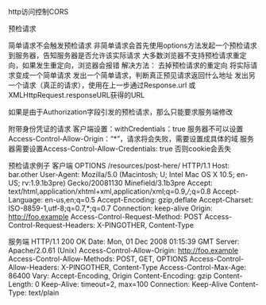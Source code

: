http访问控制CORS

预检请求

简单请求不会触发预检请求
非简单请求会首先使用options方法发起一个预检请求到服务器，告知服务器是否允许该实际请求
大多数浏览器不支持预检请求重定向，如果发生重定向，浏览器会报错
解决方法：
去掉预检请求的重定向
将实际请求变成一个简单请求
发出一个简单请求，判断真正预见请求返回什么地址
发出另一个请求（真正的请求），使用在上一步通过Response.url 或 XMLHttpRequest.responseURL获得的URL

如果是由于Authorization字段引发的预检请求，那么只能要求服务端修改

附带身份凭证的请求
客户端设置：withCredentials：true
服务器不可以设置Access-Control-Allow-Origin：“*”，请求将会失败，需要设置成具体的域
服务器需要设置Access-Control-Allow-Credentials: true 否则cookie会丢失



预检请求例子
客户端
OPTIONS /resources/post-here/ HTTP/1.1
Host: bar.other
User-Agent: Mozilla/5.0 (Macintosh; U; Intel Mac OS X 10.5; en-US; rv:1.9.1b3pre) Gecko/20081130 Minefield/3.1b3pre
Accept: text/html,application/xhtml+xml,application/xml;q=0.9,*/*;q=0.8
Accept-Language: en-us,en;q=0.5
Accept-Encoding: gzip,deflate
Accept-Charset: ISO-8859-1,utf-8;q=0.7,*;q=0.7
Connection: keep-alive
Origin: http://foo.example
Access-Control-Request-Method: POST
Access-Control-Request-Headers: X-PINGOTHER, Content-Type

服务端
HTTP/1.1 200 OK
Date: Mon, 01 Dec 2008 01:15:39 GMT
Server: Apache/2.0.61 (Unix)
Access-Control-Allow-Origin: http://foo.example
Access-Control-Allow-Methods: POST, GET, OPTIONS
Access-Control-Allow-Headers: X-PINGOTHER, Content-Type
Access-Control-Max-Age: 86400
Vary: Accept-Encoding, Origin
Content-Encoding: gzip
Content-Length: 0
Keep-Alive: timeout=2, max=100
Connection: Keep-Alive
Content-Type: text/plain